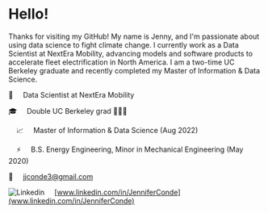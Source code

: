 # Hello! 
<!--<img src="https://raw.githubusercontent.com/MartinHeinz/MartinHeinz/master/wave.gif" width="30px"> -->

Thanks for visiting my GitHub! 
My name is Jenny, and I'm passionate about using data science to fight climate change. 
I currently work as a Data Scientist at NextEra Mobility, advancing models and software products to accelerate fleet electrification in North America.
I am a two-time UC Berkeley graduate and recently completed my Master of Information & Data Science.

🔋 &nbsp; &nbsp; Data Scientist at NextEra Mobility

🎓 &nbsp; &nbsp; Double UC Berkeley grad 💙🐻💛 

&nbsp; &nbsp; 📈 &nbsp; &nbsp; Master of Information & Data Science (Aug 2022)

&nbsp; &nbsp; ⚡ &nbsp; &nbsp; B.S. Energy Engineering, Minor in Mechanical Engineering (May 2020)

📧 &nbsp; &nbsp; jjconde3@gmail.com

![Linkedin](https://i.stack.imgur.com/gVE0j.png) &nbsp; &nbsp;  [www.linkedin.com/in/JenniferConde](www.linkedin.com/in/JenniferConde)




[1]: https://raw.githubusercontent.com/MartinHeinz/MartinHeinz/master/linkedin-3-16.png

<!-- ## GitHub Highlights -->
<!-- <img align="center" src="https://github-readme-stats.vercel.app/api/top-langs/?username=jjconde3&theme=dark&lands_count=3" /> -->
